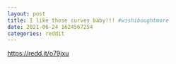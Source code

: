 ```yaml
--- 
layout: post 
title: I like those curves baby!!! #wishiboughtmore 
date: 2021-06-24 1624567254 
categories: reddit 
--- 
```

https://redd.it/o79jxu